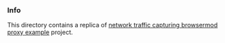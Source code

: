 ### Info

This directory contains a replica of [network traffic capturing browsermod proxy example](https://github.com/mike10004/selenium-traffic-example) project.

